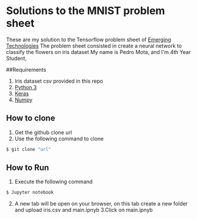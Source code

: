 # Solutions to the MNIST problem sheet
These are my solution to the Tensorflow problem sheet of [Emerging Technologies](https://emerging-technologies.github.io/problems/tensorflow.html)
The problem sheet consisted in create a neural network to classify the flowers on iris dataset
My name is Pedro Mota, and I'm 4th Year Student,

##Requirements
1. Iris dataset csv provided in this repo
2. [Python 3](https://docs.scipy.org/doc/numpy-1.13.0/user/install.html)
3. [Keras](https://www.pyimagesearch.com/2016/11/14/installing-keras-with-tensorflow-backend/)
4. [Numpy](https://docs.scipy.org/doc/numpy-1.13.0/user/install.html)
 
## How to clone
1. Get the github clone url
2. Use the following command to clone
```bash
$ git clone "url"
```

## How to Run
1. Execute the following command
```bash
$ Jupyter notebook
```
2. A new tab will be open on your browser, on this tab create a new folder and upload iris.csv and main.ipnyb
3.Click on main.ipnyb